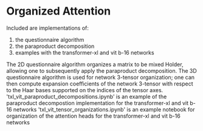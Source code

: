 
# Organized Attention

Included are implementations of:
1) the questionnaire algorithm
2) the paraproduct decomposition
3) examples with the transformer-xl and vit b-16 networks

The 2D questionnaire algorithm organizes a matrix to be mixed Holder, allowing one to subsequently apply the paraproduct decomposition.
The 3D questionnaire algorithm is used for network 3-tensor organization; one can then compute expansion coefficients of the network 3-tensor with respect to the Haar bases supported on the indices of the tensor axes.
'txl_vit_paraproduct_decompositions.ipynb' is an example of the paraproduct decompostion implementation for the transformer-xl and vit b-16 networks
'txl_vit_tensor_organizations.ipynb' is an example notebook for organization of the attention heads for the transformer-xl and vit b-16 networks
